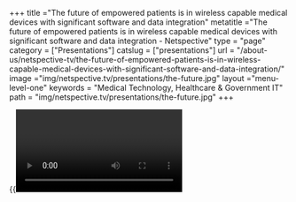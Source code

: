 +++
title ="The future of empowered patients is in wireless capable medical devices with significant software and data integration"
metatitle ="The future of empowered patients is in wireless capable medical devices with significant software and data integration - Netspective"
type = "page"
category = ["Presentations"]
catslug = ["presentations"]
url = "/about-us/netspective-tv/the-future-of-empowered-patients-is-in-wireless-capable-medical-devices-with-significant-software-and-data-integration/"
image ="img/netspective.tv/presentations/the-future.jpg"
layout ="menu-level-one"
keywords = "Medical Technology, Healthcare & Government IT"
path = "img/netspective.tv/presentations/the-future.jpg"
+++

{{<video a62c15d0d53a0130ee5f76b8112197c9>}}
